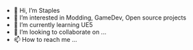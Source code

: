- 👋 Hi, I’m Staples
- 👀 I’m interested in Modding, GameDev, Open source projects
- 🌱 I’m currently learning UE5 
- 💞️ I’m looking to collaborate on ...
- 📫 How to reach me ...

<!---
Staples1887/Staples1887 is a ✨ special ✨ repository because its `README.md` (this file) appears on your GitHub profile.
You can click the Preview link to take a look at your changes.
--->
